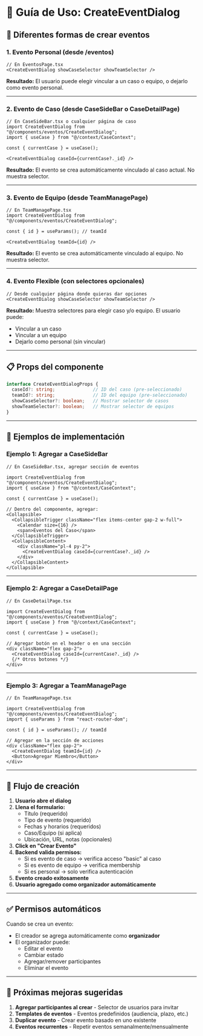 # 📅 Guía de Uso: CreateEventDialog

## 🎯 Diferentes formas de crear eventos

### **1. Evento Personal (desde /eventos)**
```tsx
// En EventosPage.tsx
<CreateEventDialog showCaseSelector showTeamSelector />
```
**Resultado:** El usuario puede elegir vincular a un caso o equipo, o dejarlo como evento personal.

---

### **2. Evento de Caso (desde CaseSideBar o CaseDetailPage)**
```tsx
// En CaseSideBar.tsx o cualquier página de caso
import CreateEventDialog from "@/components/eventos/CreateEventDialog";
import { useCase } from "@/context/CaseContext";

const { currentCase } = useCase();

<CreateEventDialog caseId={currentCase?._id} />
```
**Resultado:** El evento se crea automáticamente vinculado al caso actual. No muestra selector.

---

### **3. Evento de Equipo (desde TeamManagePage)**
```tsx
// En TeamManagePage.tsx
import CreateEventDialog from "@/components/eventos/CreateEventDialog";

const { id } = useParams(); // teamId

<CreateEventDialog teamId={id} />
```
**Resultado:** El evento se crea automáticamente vinculado al equipo. No muestra selector.

---

### **4. Evento Flexible (con selectores opcionales)**
```tsx
// Desde cualquier página donde quieras dar opciones
<CreateEventDialog showCaseSelector showTeamSelector />
```
**Resultado:** Muestra selectores para elegir caso y/o equipo. El usuario puede:
- Vincular a un caso
- Vincular a un equipo
- Dejarlo como personal (sin vincular)

---

## 📋 Props del componente

```typescript
interface CreateEventDialogProps {
  caseId?: string;              // ID del caso (pre-seleccionado)
  teamId?: string;              // ID del equipo (pre-seleccionado)
  showCaseSelector?: boolean;   // Mostrar selector de casos
  showTeamSelector?: boolean;   // Mostrar selector de equipos
}
```

---

## 🎨 Ejemplos de implementación

### **Ejemplo 1: Agregar a CaseSideBar**

```tsx
// En CaseSideBar.tsx, agregar sección de eventos

import CreateEventDialog from "@/components/eventos/CreateEventDialog";
import { useCase } from "@/context/CaseContext";

const { currentCase } = useCase();

// Dentro del componente, agregar:
<Collapsible>
  <CollapsibleTrigger className="flex items-center gap-2 w-full">
    <Calendar size={16} />
    <span>Eventos del Caso</span>
  </CollapsibleTrigger>
  <CollapsibleContent>
    <div className="pl-4 py-2">
      <CreateEventDialog caseId={currentCase?._id} />
    </div>
  </CollapsibleContent>
</Collapsible>
```

---

### **Ejemplo 2: Agregar a CaseDetailPage**

```tsx
// En CaseDetailPage.tsx

import CreateEventDialog from "@/components/eventos/CreateEventDialog";
import { useCase } from "@/context/CaseContext";

const { currentCase } = useCase();

// Agregar botón en el header o en una sección
<div className="flex gap-2">
  <CreateEventDialog caseId={currentCase?._id} />
  {/* Otros botones */}
</div>
```

---

### **Ejemplo 3: Agregar a TeamManagePage**

```tsx
// En TeamManagePage.tsx

import CreateEventDialog from "@/components/eventos/CreateEventDialog";
import { useParams } from "react-router-dom";

const { id } = useParams(); // teamId

// Agregar en la sección de acciones
<div className="flex gap-2">
  <CreateEventDialog teamId={id} />
  <Button>Agregar Miembro</Button>
</div>
```

---

## 🔄 Flujo de creación

1. **Usuario abre el dialog**
2. **Llena el formulario:**
   - Título (requerido)
   - Tipo de evento (requerido)
   - Fechas y horarios (requeridos)
   - Caso/Equipo (si aplica)
   - Ubicación, URL, notas (opcionales)
3. **Click en "Crear Evento"**
4. **Backend valida permisos:**
   - Si es evento de caso → verifica acceso "basic" al caso
   - Si es evento de equipo → verifica membership
   - Si es personal → solo verifica autenticación
5. **Evento creado exitosamente**
6. **Usuario agregado como organizador automáticamente**

---

## ✅ Permisos automáticos

Cuando se crea un evento:
- El creador se agrega automáticamente como **organizador**
- El organizador puede:
  - Editar el evento
  - Cambiar estado
  - Agregar/remover participantes
  - Eliminar el evento

---

## 🎯 Próximas mejoras sugeridas

1. **Agregar participantes al crear** - Selector de usuarios para invitar
2. **Templates de eventos** - Eventos predefinidos (audiencia, plazo, etc.)
3. **Duplicar evento** - Crear evento basado en uno existente
4. **Eventos recurrentes** - Repetir eventos semanalmente/mensualmente
